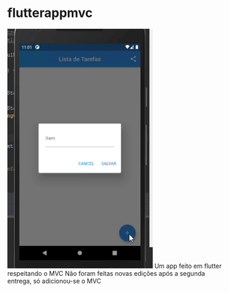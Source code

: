 # flutterappmvc
![](ezgif.com-gif-maker.gif)
Um app feito em flutter respeitando o MVC
Não foram feitas novas edições após a segunda entrega, só adicionou-se o MVC
